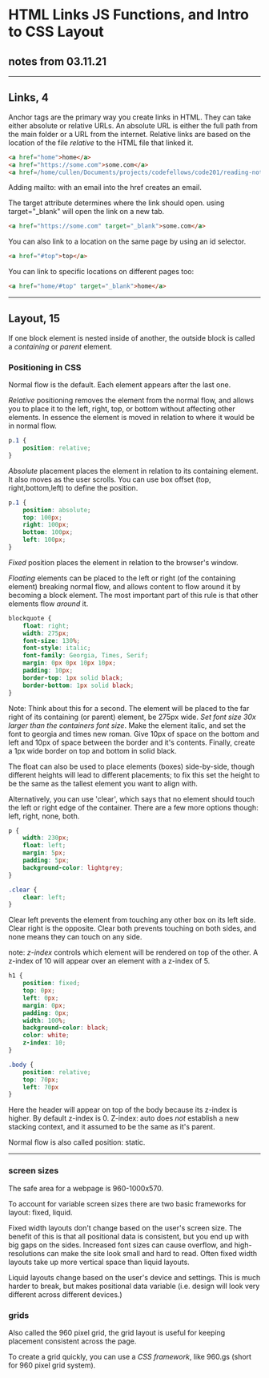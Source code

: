 # HTML Links JS Functions, and Intro to CSS Layout

## notes from 03.11.21

----

## Links, 4

Anchor tags are the primary way you create links in HTML. They can take either absolute or relative URLs. An absolute URL is either the full path from the main folder or a URL from the internet. Relative links are based on the location of the file *relative* to the HTML file that linked it.

````HTML
<a href="home">home</a>
<a href="https://some.com">some.com</a>
<a href=/home/cullen/Documents/projects/codefellows/code201/reading-notes/code201-04.md>links</a>
````

Adding mailto: with an email into the href creates an email.

The target attribute determines where the link should open. using target="_blank" will open the link on a new tab.

````HTML
<a href="https://some.com" target="_blank">some.com</a>
````

You can also link to a location on the same page by using an id selector.

````HTML
<a href="#top">top</a>
````

You can link to specific locations on different pages too:

````HTML
<a href="home/#top" target="_blank">home</a>
````

----

## Layout, 15

If one block element is nested inside of another, the outside block is called a *containing* or *parent* element.

### Positioning in CSS

Normal flow is the default. Each element appears after the last one.

*Relative* positioning removes the element from the normal flow, and allows you to place it to the left, right, top, or bottom without affecting other elements. In essence the element is moved in relation to where it would be in normal flow.

````CSS 
p.1 {
    position: relative;
}
````

*Absolute* placement places the element in relation to its containing element. It also moves as the user scrolls. You can use box offset (top, right,bottom,left) to define the position.

````CSS
p.1 {
    position: absolute;
    top: 100px;
    right: 100px;
    bottom: 100px;
    left: 100px;
}
````

*Fixed* position places the element in relation to the browser's window.

*Floating* elements can be placed to the left or right (of the containing element) breaking normal flow, and allows content to flow around it by becoming a block element. The most important part of this rule is that other elements flow *around* it. 

````CSS
blockquote {
    float: right;
    width: 275px;
    font-size: 130%;
    font-style: italic;
    font-family: Georgia, Times, Serif;
    margin: 0px 0px 10px 10px;
    padding: 10px;
    border-top: 1px solid black;
    border-bottom: 1px solid black; 
}
````

Note: Think about this for a second. The element will be placed to the far right of its containing (or parent) element, be 275px wide. *Set font size 30x larger than the containers font size*. Make the element italic, and set the font to georgia and times new roman. Give 10px of space on the bottom and left and 10px of space between the border and it's contents. Finally, create a 1px wide border on top and bottom in solid black.

The float can also be used to place elements (boxes) side-by-side, though different heights will lead to different placements; to fix this set the height to be the same as the tallest element you want to align with.

Alternatively, you can use 'clear', which says that no element should touch the left or right edge of the container. There are a few more options though: left, right, none, both.

````CSS
p {
    width: 230px;
    float: left;
    margin: 5px;
    padding: 5px;
    background-color: lightgrey;
}

.clear {
    clear: left;
}
````

Clear left prevents the element from touching any other box on its left side. Clear right is the opposite. Clear both prevents touching on both sides, and none means they can touch on any side.

note: *z-index* controls which element will be rendered on top of the other. A z-index of 10 will appear over an element with a z-index of 5.

````CSS
h1 {
    position: fixed;
    top: 0px;
    left: 0px;
    margin: 0px;
    padding: 0px;
    width: 100%;
    background-color: black;
    color: white;
    z-index: 10;
}

.body {
    position: relative;
    top: 70px;
    left: 70px
}
````

Here the header will appear on top of the body because its z-index is higher. By default z-index is 0. Z-index: auto does *not* establish a new stacking context, and it assumed to be the same as it's parent.

Normal flow is also called position: static.

----

### screen sizes

The safe area for a webpage is 960-1000x570. 

To account for variable screen sizes there are two basic frameworks for layout: fixed, liquid. 

Fixed width layouts don't change based on the user's screen size. The benefit of this is that all positional data is consistent, but you end up with big gaps on the sides. Increased font sizes can cause overflow, and high-resolutions can make the site look small and hard to read. Often fixed width layouts take up more vertical space than liquid layouts.

Liquid layouts change based on the user's device and settings. This is much harder to break, but makes positional data variable (i.e. design will look very different across different devices.)

### grids

Also called the 960 pixel grid, the grid layout is useful for keeping placement consistent across the page.

To create a grid quickly, you can use a *CSS framework*, like 960.gs (short for 960 pixel grid system).

